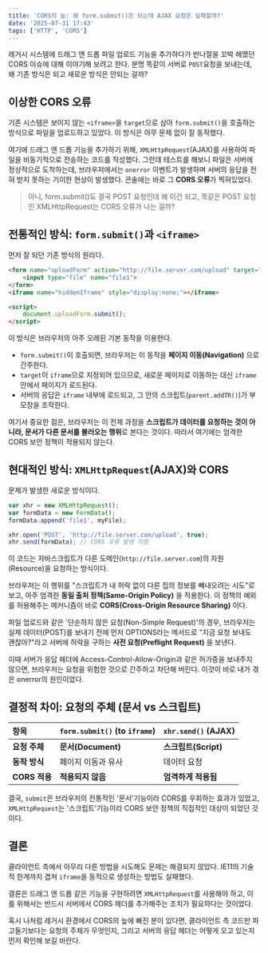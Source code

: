 ```yaml
---
title: 'CORS의 늪: 왜 form.submit()은 되는데 AJAX 요청은 실패할까?'
date: '2025-07-31 17:43'
tags: ['HTTP', 'CORS']
---
```


레거시 시스템에 드래그 앤 드롭 파일 업로드 기능을 추가하다가 반나절을 꼬박 헤맸던 CORS 이슈에 대해 이야기해 보려고 한다. 분명 똑같이 서버로 `POST`요청을 보내는데, 왜 기존 방식은 되고 새로운 방식은 안되는 걸까?

## 이상한 CORS 오류

기존 시스템은 보이지 않는 `<iframe>`을 `target`으로 삼아 `form.submit()`을 호출하는 방식으로 파일을 업로드하고 있었다. 이 방식은 아무 문제 없이 잘 동작했다.

여기에 드래그 앤 드롭 기능을 추가하기 위해, `XMLHttpRequest`(AJAX)를 사용하여 파일을 비동기적으로 전송하는 코드를 작성했다. 그런데 테스트를 해보니 파일은 서버에 정상적으로 도착하는데, 브라우저에서는 `onerror` 이벤트가 발생하며 서버의 응답을 전혀 받지 못하는 기이한 현상이 발생했다. 콘솔에는 바로 그 **CORS 오류**가 찍혀있었다.

> 아니, form.submit()도 결국 POST 요청인데 왜 이건 되고, 똑같은 POST 요청인 XMLHttpRequest는 CORS 오류가 나는 걸까?

## 전통적인 방식: `form.submit()`과 `<iframe>`

먼저 잘 되던 기존 방식의 원리다.

```html
<form name="uploadForm" action="http://file.server.com/upload" target="hiddenIframe" method="post">
    <input type="file" name="file1">
</form>
<iframe name="hiddenIframe" style="display:none;"></iframe>

<script>
    document.uploadForm.submit();
</script>
```

이 방식은 브라우저의 아주 오래된 기본 동작을 이용한다.

* `form.submit()`이 호출되면, 브라우저는 이 동작을 **페이지 이동(Navigation)** 으로 간주한다.
* `target`이 `iframe`으로 지정되어 있으므로, 새로운 페이지로 이동하는 대신 `iframe` 안에서 페이지가 로드된다.
* 서버의 응답은 `iframe` 내부에 로드되고, 그 안의 스크립트(`parent.addTR()`)가 부모창을 조작한다.

여기서 중요한 점은, 브라우저는 이 전체 과정을 **스크립트가 데이터를 요청하는 것이 아니라, 문서가 다른 문서를 불러오는 행위**로 본다는 것이다. 따라서 여기에는 엄격한 CORS 보안 정책이 적용되지 않는다. 

## 현대적인 방식: `XMLHttpRequest`(AJAX)와 CORS

문제가 발생한 새로운 방식이다.

```js
var xhr = new XMLHttpRequest();
var formData = new FormData();
formData.append('file1', myFile);

xhr.open('POST', 'http://file.server.com/upload', true);
xhr.send(formData); // CORS 오류 발생 지점
```

이 코드는 자바스크립트가 다른 도메인(`http://file.server.com`)의 자원(Resource)을 요청하는 방식이다.

브라우저는 이 행위를 "스크립트가 내 허락 없이 다른 집의 정보를 빼내오려는 시도"로 보고, 아주 엄격한 **동일 출처 정책(Same-Origin Policy)** 을 적용한다. 이 정책의 예외를 허용해주는 메커니즘이 바로 **CORS(Cross-Origin Resource Sharing)** 이다.

파일 업로드와 같은 '단순하지 않은 요청(Non-Simple Request)'의 경우, 브라우저는 실제 데이터(POST)를 보내기 전에 먼저 OPTIONS라는 메서드로 "지금 요청 보내도 괜찮아?"라고 서버에 허락을 구하는 **사전 요청(Preflight Request)** 을 보낸다.

이때 서버가 응답 헤더에 Access-Control-Allow-Origin과 같은 허가증을 보내주지 않으면, 브라우저는 요청을 위험한 것으로 간주하고 차단해 버린다. 이것이 바로 내가 겪은 onerror의 원인이었다.

## 결정적 차이: 요청의 주체 (문서 vs 스크립트)

| 항목 | `form.submit()` (to `iframe`) | `xhr.send()` (AJAX) |
| :--- | :--- | :--- |
| **요청 주체** | **문서(Document)** | **스크립트(Script)** |
| **동작 방식** | 페이지 이동과 유사 | 데이터 요청 |
| **CORS 적용** | **적용되지 않음** | **엄격하게 적용됨** |

결국, `submit`은 브라우저의 전통적인 '문서'기능이라 CORS를 우회하는 효과가 있었고, `XMLHttpRequest`는 '스크립트'기능이라 CORS 보안 정책의 직접적인 대상이 되었던 것이다.

## 결론

클라이언트 측에서 아무리 다른 방법을 시도해도 문제는 해결되지 않았다. IE11의 기술적 한계까지 겹쳐 `iframe`을 동적으로 생성하는 방법도 실패했다.

결론은 드래그 앤 드롭 같은 기능을 구현하려면 `XMLHttpRequest`를 사용해야 하고, 이를 위해서는 반드시 서버에서 CORS 헤더를 추가해주는 조치가 필요하다는 것이었다.

혹시 나처럼 레거시 환경에서 CORS의 늪에 빠진 분이 있다면, 클라이언트 측 코드만 파고들기보다는 요청의 주체가 무엇인지, 그리고 서버의 응답 헤더는 어떻게 오고 있는지 먼저 확인해 보길 바란다.